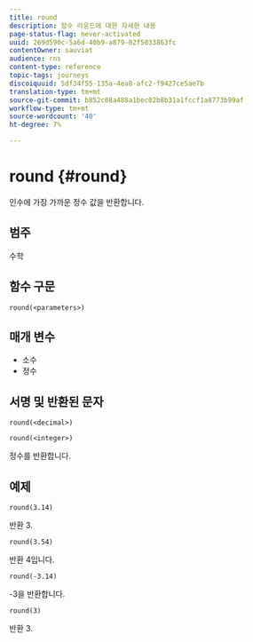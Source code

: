 ```yaml
---
title: round
description: 함수 라운드에 대한 자세한 내용
page-status-flag: never-activated
uuid: 269d590c-5a6d-40b9-a879-02f5033863fc
contentOwner: sauviat
audience: rns
content-type: reference
topic-tags: journeys
discoiquuid: 5df34f55-135a-4ea8-afc2-f9427ce5ae7b
translation-type: tm+mt
source-git-commit: b852c08a488a1bec02b8b31a1fccf1a8773b99af
workflow-type: tm+mt
source-wordcount: '40'
ht-degree: 7%

---
```



# round {#round}

인수에 가장 가까운 정수 값을 반환합니다.

## 범주

수학

## 함수 구문

`round(<parameters>)`

## 매개 변수

* 소수
* 정수

## 서명 및 반환된 문자

`round(<decimal>)`

`round(<integer>)`

정수를 반환합니다.

## 예제

`round(3.14)`

반환 3.

`round(3.54)`

반환 4입니다.

`round(-3.14)`

-3을 반환합니다.

`round(3)`

반환 3.
